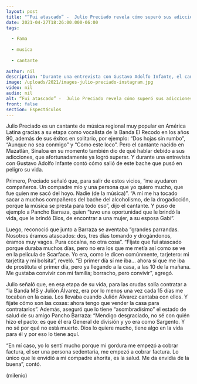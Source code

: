 ```yaml
---
layout: post
title: "“Fui atascado” -  Julio Preciado revela cómo superó sus adicciones"
date: 2021-04-27T18:26:00.000-06:00
tags:
  
  - Fama
  
  - musica
  
  - cantante
  
author: nil
description: "Durante una entrevista con Gustavo Adolfo Infante, el cantante recordó las parrandas que se aventaba con su colega musical Pancho Barraza. "
image: /uploads/2021/images-julio-preciado-instagram.jpg
video: nil
audio: nil
alt: “Fui atascado” -  Julio Preciado revela cómo superó sus adicciones
front: false
section: Espectáculos
---
```


Julio Preciado es un cantante de música regional muy popular en América Latina gracias a su etapa como vocalista de la Banda El Recodo en los años 90, además de sus éxitos en solitario, por ejemplo: “Dos hojas sin rumbo”, “Aunque no sea conmigo” y “Como este loco”. Pero el cantante nacido en Mazatlán, Sinaloa en su momento también dio de qué hablar debido a sus adicciones, que afortunadamente ya logró superar. Y durante una entrevista con Gustavo Adolfo Infante contó cómo salió de este bache que pusó en peligro su vida. 

Primero, Preciado señaló que, para salir de estos vicios, “me ayudaron compañeros. Un compadre mío y una persona que yo quiero mucho, que fue quien me sacó del hoyo. Nadie (de la música)”. “A mí me ha tocado sacar a muchos compañeros del bache del alcoholismo, de la drogadicción, porque la música se presta para todo eso”, dijo el cantante. Y puso de ejemplo a Pancho Barraza, quien “tuvo una oportunidad que le brindó la vida, que le brindó Dios, de encontrar a una mujer, a su esposa Gabi”. 

Luego, reconoció que junto a Barraza se aventaba “grandes parrandas. Nosotros éramos atascados: dos, tres días tomando y drogándonos, éramos muy vagos. Pura cocaína, no otra cosa”. “Fíjate que fui atascado porque duraba muchos días, pero no era los que me metía así como se ve en la película de Scarface. Yo era, como le dicen comúnmente, tarjetero: mi tarjetita y mi bolsita”, reveló. “El primer día sí me iba… ahora sí que me iba de prostituta el primer día, pero ya llegando a la casa, a las 10 de la mañana. Me gustaba convivir con mi familia; borracho, pero convivir”, agregó. 

Julio señaló que, en esa etapa de su vida, para las crudas solía contratar a “la Banda MS y Julión Álvarez, era por lo menos una vez cada 15 días me tocaban en la casa. Los llevaba cuando Julión Álvarez cantaba con ellos. Y fíjate cómo son las cosas: ahora tengo que vender la casa para contratarlos”. Además, aseguró que lo tiene “asombradísimo” el estado de salud de su amigo Pancho Barraza: “Mendigo desgraciado, no sé con quién hizo el pacto: es que él era General de división y yo era como Sargento. Y no sé por qué no está muerto. Dios lo quiere mucho, tiene algo en la vida para él y por eso lo tiene aquí. 

“En mí caso, yo lo sentí mucho porque mi gordura me empezó a cobrar factura, el ser una persona sedentaria, me empezó a cobrar factura. Lo único que le envidió a mi compadre ahorita, es la salud. Me da envidia de la buena”, contó. 

(milenio)